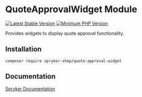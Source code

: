 # QuoteApprovalWidget Module
[![Latest Stable Version](https://poser.pugx.org/spryker-shop/quote-approval-widget/v/stable.svg)](https://packagist.org/packages/spryker-shop/quote-approval-widget)
[![Minimum PHP Version](https://img.shields.io/badge/php-%3E%3D%208.0-8892BF.svg)](https://php.net/)

Provides widgets to display quote approval functionality.

## Installation

```
composer require spryker-shop/quote-approval-widget
```

## Documentation

[Spryker Documentation](https://docs.spryker.com)
